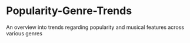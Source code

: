 # Popularity-Genre-Trends
An overview into trends regarding popularity and musical features across various genres
